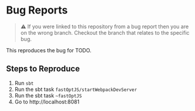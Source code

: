 # Bug Reports

> ⚠️ If you were linked to this repository from a bug report then you are on the wrong branch.
> Checkout the branch that relates to the specific bug.

This reproduces the bug for TODO.

## Steps to Reproduce

1. Run `sbt`
1. Run the sbt task `fastOptJS/startWebpackDevServer`
1. Run the sbt task `~fastOptJS`
1. Go to http://localhost:8081

